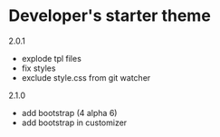 # Developer's starter theme #

2.0.1
- explode tpl files
- fix styles
- exclude style.css from git watcher

2.1.0
- add bootstrap (4 alpha 6)
- add bootstrap in customizer